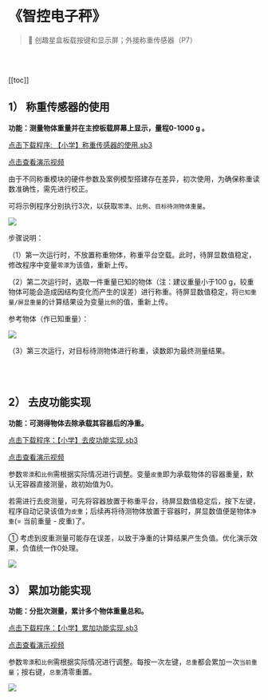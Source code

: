# 《智控电子秤》

> 🧰  创趣星盒板载按键和显示屏；外接称重传感器（P7）

<br><br>

[[toc]]

## 1） 称重传感器的使用

**功能：测量物体重量并在主控板载屏幕上显示，量程0-1000 g 。**

<a href="/tutorial/starbox_sj/sb3/【小学】称重传感器的使用.sb3">点击下载程序: 【小学】称重传感器的使用.sb3</a>

<a href="https://www.cfunworld.com" target="_blank">点击查看演示视频</a>

由于不同称重模块的硬件参数及案例模型搭建存在差异，初次使用，为确保称重读数准确性，需先进行校正。

可将示例程序分别执行3次，以获取`零漂`、`比例`、`目标待测物体重量`。

<img src="/images/docimg/【小学】称重传感器的使用.png">

步骤说明：

（1）第一次运行时，不放置称重物体，称重平台空载。此时，待屏显数值稳定，修改程序中变量`零漂`为该值，重新上传。

（2）第二次运行时，选取一件重量已知的物体（注：建议重量小于100 g，较重物体可能会造成因结构变化而产生的误差）进行称重。待屏显数值稳定，将`已知重量/屏显重量`的计算结果设为变量`比例`的值，重新上传。

参考物体（作已知重量）：

<img src="/images/docimg/参考物体重量.png">

（3）第三次运行，对目标待测物体进行称重，读数即为最终测量结果。

<br><br>

## 2） 去皮功能实现

**功能：可测得物体去除承载其容器后的净重。**

<a href="/tutorial/starbox_sj/sb3/【小学】去皮功能实现.sb3">点击下载程序：【小学】去皮功能实现.sb3</a>

<a href="https://www.cfunworld.com" target="_blank">点击查看演示视频</a>

参数`零漂`和`比例`需根据实际情况进行调整。变量`皮重`即为承载物体的容器重量，默认无容器直接测量，故初始值为0。

若需进行去皮测量，可先将容器放置于称重平台，待屏显数值稳定后，按下左键，程序自动记录该值为`皮重`；后续再将待测物体放置于容器时，屏显数值便是物体`净重`(= 当前重量 - 皮重)了。

① 考虑到皮重测量可能存在误差，以致于净重的计算结果产生负值。优化演示效果，负值统一作0处理。

<img src="/images/docimg/【小学】去皮功能实现.png" >


<br>

## 3） 累加功能实现

**功能：分批次测量，累计多个物体重量总和。**

<a href="/tutorial/starbox_sj/sb3/【小学】累加功能实现.sb3">点击下载程序：【小学】累加功能实现.sb3</a>

<a href="https://www.cfunworld.com" target="_blank">点击查看演示视频</a>

参数`零漂`和`比例`需根据实际情况进行调整。每按一次左键，`总重`都会累加一次`当前重量`；按右键，`总重`清零重置。

<img src="/images/docimg/【小学】累加功能实现.png" >

